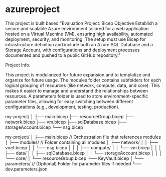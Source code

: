 # azureproject
This project is built based 
"Evaluation Project: Bicep
Objective
Establish a secure and scalable Azure environment tailored for a web application hosted on a Virtual Machine (VM), ensuring high availability, automated deployment, security, and monitoring. The setup must use Bicep for infrastructure definition and include both an Azure SQL Database and a Storage Account, with configurations and deployment processes documented and pushed to a public GitHub repository."

Project Info.

This project is modularized for future expansion and to templatize and organize for future usage.
The modules folder contains subfolders for each logical grouping of resources (like network, compute, data, and core). This makes it easier to manage and understand the relationships between resources.
A parameters folder is used to store environment-specific parameter files, allowing for easy switching between different configurations (e.g., development, testing, production).

my-project/
│
├── main.bicep
├── resourceGroup.bicep
├── network.bicep
├── vm.bicep
├── sqlDatabase.bicep
├── storageAccount.bicep
└── nsg.bicep


my-project/
│
├── main.bicep             // Orchestration file that references modules
│
├── modules/               // Folder containing all modules
│   ├── network/
│   │   ├── vnet.bicep
│   │   └── nsg.bicep
│   │
│   ├── compute/
│   │   └── vm.bicep
│   │
│   ├── data/
│   │   ├── sqlDatabase.bicep
│   │   └── storageAccount.bicep
│   │
│   └── core/
│       └── resourceGroup.bicep
        └── KeyVault.bicep
│
└── parameters/            // (Optional) Folder for parameter files if needed
    └── dev.parameters.json
